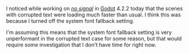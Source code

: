 I noticed while working on _[no signal](../notes/no-signal.md)_ in [Godot](../notes/godot.md) 4.2.2 today that the scenes with corrupted text were loading much faster than usual. I think this was because I turned off the system font fallback setting.

I'm assuming this means that the system font fallback setting is very unperformant in the corrupted text case for some reason, but that would require some investigation that I don't have time for right now.
